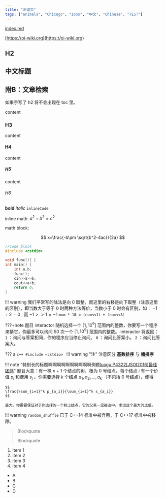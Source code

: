 ```yaml
---
title: "测试页"
tags: ["animals", "Chicago", "zoos", "中文", "Chinese", "TEST"]
---
```


[index.md](./index.md)

[https://oi-wiki.org](https://oi-wiki.org)

## H2

## 中文标题

<h2 id = "index"> 附B：文章检索 </h2>

如果手写了 h2 将不会出现在 toc 里。

content

### H3

content

#### H4

content

##### H5

content

###### H6

**bold** *italic* `inlineCode`

inline math: $a^2+b^2=c^2$

math block:

$$
x=\frac{-b\pm \sqrt{b^2-4ac}}{2a}
$$

```c++
//Code block
#include <cstdio>

void func(){ }
int main() {
    int a,b;
    func();
    cin>>a>>b;
    cout<<a+b;
    return 0;
}
```

!!! warning
    我们平常写的除法是向 0 取整，而这里的右移是向下取整（注意这里的区别），即当数大于等于 0 时两种方法等价，当数小于 0 时会有区别，如： $-1 \div 2 = 0$ , 而 $-1 >> 1 = -1$
 `num * 10 = (num<<1) + (num<<3)`

???+note 题目
    interactor 随机选择一个 $[1,10^9]$ 范围内的整数，你要写一个程序来猜它，你最多可以询问 $50$ 次一个 $[1,10^9]$ 范围内的整数。
    interactor 将返回：
     `1` ：询问与答案相同，你的程序应当停止询问。
     `0` ：询问比答案小。
     `2` ：询问比答案大。

??? a
    ```c++
    #include <cstdio>
    ```
!!! warning "注"
    注意区分 **基数排序** 与 **桶排序**

!!! note "特别长的标题啊啊啊啊啊啊啊啊啊啊例题[luogu P4322\[JSOI2016\]最佳团体](https://www.luogu.org/problemnew/show/P4322)"
    题目大意：有一棵 $n+1$ 个结点的树，根为 $0$ 号结点。每个结点 $i$ 有一个价值 $p_i$ 和费用 $s_i$ 。你需要选择 $k$ 个结点 $a_1,a_2,\ldots,a_k$ （不包括 $0$ 号结点），使得

    $$
    \frac{\sum_{i=1}^k p_{a_i}}{\sum_{i=1}^k s_{a_i}}
    $$

    最大。你需要保证对于你选择的一个树上结点，它的父亲一定被选中。求出这个最大的比值。

!!! warning `random_shuffle` 已于 C++14 标准中被弃用，于 C++17 标准中被移除。

> Blockquote
>
> Blockquote

1. item 1
2. item 2
3. item 3
4. item 4


- A
- B
- C
- D
